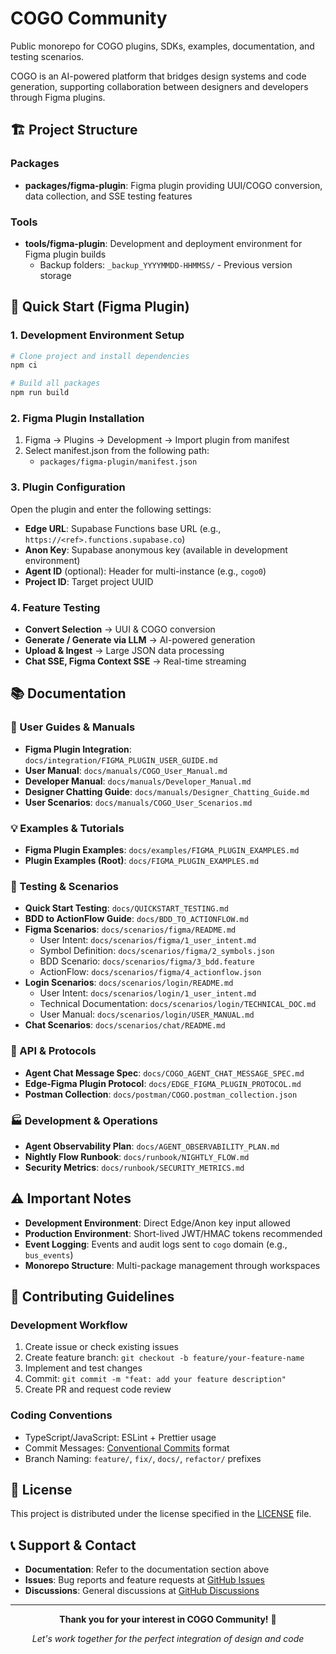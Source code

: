 # COGO Community

Public monorepo for COGO plugins, SDKs, examples, documentation, and testing scenarios.

COGO is an AI-powered platform that bridges design systems and code generation, supporting collaboration between designers and developers through Figma plugins.

## 🏗️ Project Structure

### Packages
- **packages/figma-plugin**: Figma plugin providing UUI/COGO conversion, data collection, and SSE testing features

### Tools
- **tools/figma-plugin**: Development and deployment environment for Figma plugin builds
  - Backup folders: `_backup_YYYYMMDD-HHMMSS/` - Previous version storage

## 🚀 Quick Start (Figma Plugin)

### 1. Development Environment Setup
```bash
# Clone project and install dependencies
npm ci

# Build all packages
npm run build
```

### 2. Figma Plugin Installation
1. Figma → Plugins → Development → Import plugin from manifest
2. Select manifest.json from the following path:
   - `packages/figma-plugin/manifest.json`

### 3. Plugin Configuration
Open the plugin and enter the following settings:
- **Edge URL**: Supabase Functions base URL (e.g., `https://<ref>.functions.supabase.co`)
- **Anon Key**: Supabase anonymous key (available in development environment)
- **Agent ID** (optional): Header for multi-instance (e.g., `cogo0`)
- **Project ID**: Target project UUID

### 4. Feature Testing
- **Convert Selection** → UUI & COGO conversion
- **Generate / Generate via LLM** → AI-powered generation
- **Upload & Ingest** → Large JSON data processing
- **Chat SSE, Figma Context SSE** → Real-time streaming

## 📚 Documentation

### 🔧 User Guides & Manuals
- **Figma Plugin Integration**: `docs/integration/FIGMA_PLUGIN_USER_GUIDE.md`
- **User Manual**: `docs/manuals/COGO_User_Manual.md`
- **Developer Manual**: `docs/manuals/Developer_Manual.md`
- **Designer Chatting Guide**: `docs/manuals/Designer_Chatting_Guide.md`
- **User Scenarios**: `docs/manuals/COGO_User_Scenarios.md`

### 💡 Examples & Tutorials
- **Figma Plugin Examples**: `docs/examples/FIGMA_PLUGIN_EXAMPLES.md`
- **Plugin Examples (Root)**: `docs/FIGMA_PLUGIN_EXAMPLES.md`

### 🧪 Testing & Scenarios
- **Quick Start Testing**: `docs/QUICKSTART_TESTING.md`
- **BDD to ActionFlow Guide**: `docs/BDD_TO_ACTIONFLOW.md`
- **Figma Scenarios**: `docs/scenarios/figma/README.md`
  - User Intent: `docs/scenarios/figma/1_user_intent.md`
  - Symbol Definition: `docs/scenarios/figma/2_symbols.json`
  - BDD Scenario: `docs/scenarios/figma/3_bdd.feature`
  - ActionFlow: `docs/scenarios/figma/4_actionflow.json`
- **Login Scenarios**: `docs/scenarios/login/README.md`
  - User Intent: `docs/scenarios/login/1_user_intent.md`
  - Technical Documentation: `docs/scenarios/login/TECHNICAL_DOC.md`
  - User Manual: `docs/scenarios/login/USER_MANUAL.md`
- **Chat Scenarios**: `docs/scenarios/chat/README.md`

### 🔌 API & Protocols
- **Agent Chat Message Spec**: `docs/COGO_AGENT_CHAT_MESSAGE_SPEC.md`
- **Edge-Figma Plugin Protocol**: `docs/EDGE_FIGMA_PLUGIN_PROTOCOL.md`
- **Postman Collection**: `docs/postman/COGO.postman_collection.json`

### 🏭 Development & Operations
- **Agent Observability Plan**: `docs/AGENT_OBSERVABILITY_PLAN.md`
- **Nightly Flow Runbook**: `docs/runbook/NIGHTLY_FLOW.md`
- **Security Metrics**: `docs/runbook/SECURITY_METRICS.md`

## ⚠️ Important Notes
- **Development Environment**: Direct Edge/Anon key input allowed
- **Production Environment**: Short-lived JWT/HMAC tokens recommended
- **Event Logging**: Events and audit logs sent to `cogo` domain (e.g., `bus_events`)
- **Monorepo Structure**: Multi-package management through workspaces

## 🤝 Contributing Guidelines

### Development Workflow
1. Create issue or check existing issues
2. Create feature branch: `git checkout -b feature/your-feature-name`
3. Implement and test changes
4. Commit: `git commit -m "feat: add your feature description"`
5. Create PR and request code review

### Coding Conventions
- TypeScript/JavaScript: ESLint + Prettier usage
- Commit Messages: [Conventional Commits](https://conventionalcommits.org/) format
- Branch Naming: `feature/`, `fix/`, `docs/`, `refactor/` prefixes

## 📄 License

This project is distributed under the license specified in the [LICENSE](LICENSE) file.

## 📞 Support & Contact

- **Documentation**: Refer to the documentation section above
- **Issues**: Bug reports and feature requests at [GitHub Issues](../../issues)
- **Discussions**: General discussions at [GitHub Discussions](../../discussions)

---

<div align="center">

**Thank you for your interest in COGO Community!** 🚀

*Let's work together for the perfect integration of design and code*

</div>

